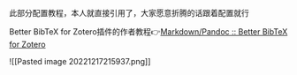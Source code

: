 此部分配置教程，本人就直接引用了，大家愿意折腾的话跟着配置就行

Better BibTeX for Zotero插件的作者教程👉[Markdown/Pandoc :: Better BibTeX for Zotero](https://retorque.re/zotero-better-bibtex/exporting/pandoc/)

![[Pasted image 20221217215937.png]]







